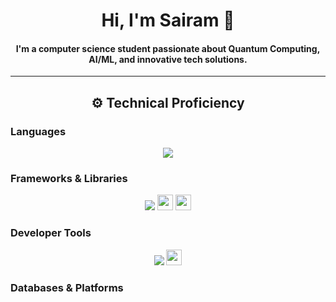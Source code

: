 <h1 align="center"><strong>Hi, I'm Sairam 👋</strong></h1>
<h4 align="center"><strong>I'm a computer science student passionate about Quantum Computing, AI/ML, and innovative tech solutions.</strong></h4>

---

<h2 align="center"><strong>⚙️ Technical Proficiency</strong></h2>

<h3><strong>Languages</strong></h3>
<p align="center">
  <img src="https://skillicons.dev/icons?i=python,java,c,cpp,js,html,css" />
</p>

<h3><strong>Frameworks & Libraries</strong></h3>
<p align="center">
  <img src="https://skillicons.dev/icons?i=react,angular,flutter,npm,pytorch,sklearn" />
  <img src="https://img.shields.io/badge/Qiskit-Quantum-purple?style=for-the-badge&logo=qiskit&logoColor=white" height="25"/>
  <img src="https://img.shields.io/badge/NumPy%20%7C%20Pandas-Python-blue?style=for-the-badge" height="25"/>
</p>

<h3><strong>Developer Tools</strong></h3>
<p align="center">
  <img src="https://skillicons.dev/icons?i=git,vscode,idea,eclipse,postman,supabase,anaconda,figma,blender" />
  <img src="https://img.shields.io/badge/Jupyter-Notebook-orange?style=for-the-badge&logo=jupyter&logoColor=white" height="25"/>
</p>

<h3><strong>Databases & Platforms</strong></h3>
<p a
